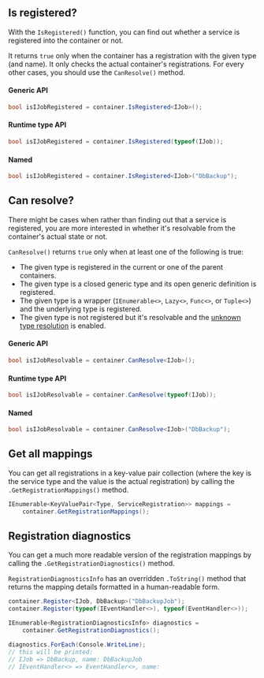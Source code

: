 ## Is registered?
<!-- panels:start -->
<!-- div:left-panel -->
With the `IsRegistered()` function, you can find out whether a service is registered into the container or not.

It returns `true` only when the container has a registration with the given type (and name). It only checks the actual container's registrations. For every other cases, you should use the `CanResolve()` method.
<!-- div:right-panel -->
<!-- tabs:start -->
#### **Generic API**
```cs
bool isIJobRegistered = container.IsRegistered<IJob>();
```
#### **Runtime type API**
```cs
bool isIJobRegistered = container.IsRegistered(typeof(IJob));
```
#### **Named**
```cs
bool isIJobRegistered = container.IsRegistered<IJob>("DbBackup");
```
<!-- tabs:end -->
<!-- panels:end -->

## Can resolve?
<!-- panels:start -->
<!-- div:left-panel -->
There might be cases when rather than finding out that a service is registered, you are more interested in whether it's resolvable from the container's actual state or not.

`CanResolve()` returns `true` only when at least one of the following is true:
- The given type is registered in the current or one of the parent containers.
- The given type is a closed generic type and its open generic definition is registered.
- The given type is a wrapper (`IEnumerable<>`, `Lazy<>`, `Func<>`, or `Tuple<>`) and the underlying type is registered.
- The given type is not registered but it's resolvable and the [unknown type resolution](configuration/container-configuration?id=unknown-type-resolution) is enabled.

<!-- div:right-panel -->
<!-- tabs:start -->
#### **Generic API**
```cs
bool isIJobResolvable = container.CanResolve<IJob>();
```
#### **Runtime type API**
```cs
bool isIJobResolvable = container.CanResolve(typeof(IJob));
```
#### **Named**
```cs
bool isIJobResolvable = container.CanResolve<IJob>("DbBackup");
```
<!-- tabs:end -->
<!-- panels:end -->

## Get all mappings
<!-- panels:start -->
<!-- div:left-panel -->
You can get all registrations in a key-value pair collection (where the key is the service type and the value is the actual registration) by calling the `.GetRegistrationMappings()` method.
<!-- div:right-panel -->
```cs
IEnumerable<KeyValuePair<Type, ServiceRegistration>> mappings = 
    container.GetRegistrationMappings();
```
<!-- panels:end -->

## Registration diagnostics
<!-- panels:start -->
<!-- div:left-panel -->
You can get a much more readable version of the registration mappings by calling the `.GetRegistrationDiagnostics()` method.

`RegistrationDiagnosticsInfo` has an overridden `.ToString()` method that returns the mapping details formatted in a human-readable form.
<!-- div:right-panel -->
```cs
container.Register<IJob, DbBackup>("DbBackupJob");
container.Register(typeof(IEventHandler<>), typeof(EventHandler<>));

IEnumerable<RegistrationDiagnosticsInfo> diagnostics = 
    container.GetRegistrationDiagnostics();

diagnostics.ForEach(Console.WriteLine);
// this will be printed:
// IJob => DbBackup, name: DbBackupJob
// IEventHandler<> => EventHandler<>, name:
```
<!-- panels:end -->